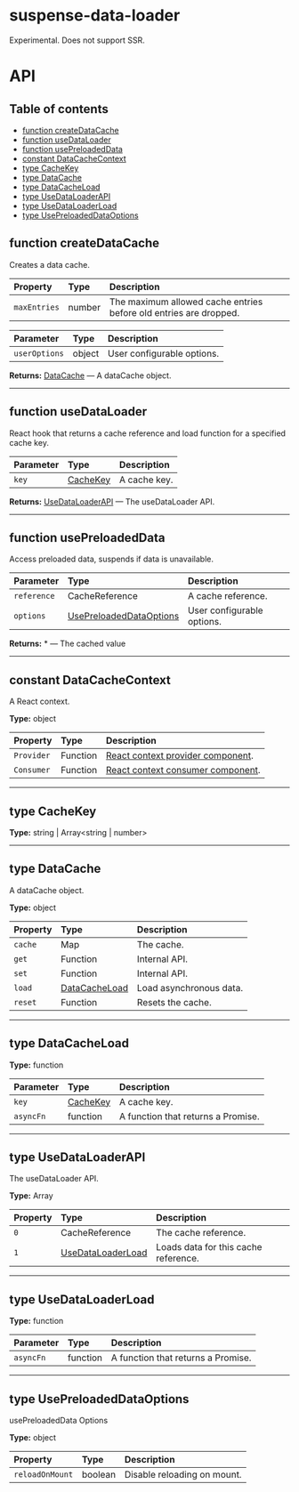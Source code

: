 # suspense-data-loader

Experimental. Does not support SSR.

# API

## Table of contents

- [function createDataCache](#function-createdatacache)
- [function useDataLoader](#function-usedataloader)
- [function usePreloadedData](#function-usepreloadeddata)
- [constant DataCacheContext](#constant-datacachecontext)
- [type CacheKey](#type-cachekey)
- [type DataCache](#type-datacache)
- [type DataCacheLoad](#type-datacacheload)
- [type UseDataLoaderAPI](#type-usedataloaderapi)
- [type UseDataLoaderLoad](#type-usedataloaderload)
- [type UsePreloadedDataOptions](#type-usepreloadeddataoptions)

## function createDataCache

Creates a data cache.

| Property     | Type   | Description                                                       |
| :----------- | :----- | :---------------------------------------------------------------- |
| `maxEntries` | number | The maximum allowed cache entries before old entries are dropped. |

| Parameter     | Type   | Description                |
| :------------ | :----- | :------------------------- |
| `userOptions` | object | User configurable options. |

**Returns:** [DataCache](#type-datacache) — A dataCache object.

* * *

## function useDataLoader

React hook that returns a cache reference and load function for a specified cache key.

| Parameter | Type                       | Description  |
| :-------- | :------------------------- | :----------- |
| `key`     | [CacheKey](#type-cachekey) | A cache key. |

**Returns:** [UseDataLoaderAPI](#type-usedataloaderapi) — The useDataLoader API.

* * *

## function usePreloadedData

Access preloaded data, suspends if data is unavailable.

| Parameter   | Type                                                     | Description                |
| :---------- | :------------------------------------------------------- | :------------------------- |
| `reference` | CacheReference                                           | A cache reference.         |
| `options`   | [UsePreloadedDataOptions](#type-usepreloadeddataoptions) | User configurable options. |

**Returns:** \* — The cached value

* * *

## constant DataCacheContext

A React context.

**Type:** object

| Property   | Type     | Description                                                                           |
| :--------- | :------- | :------------------------------------------------------------------------------------ |
| `Provider` | Function | [React context provider component](https://reactjs.org/docs/context#contextprovider). |
| `Consumer` | Function | [React context consumer component](https://reactjs.org/docs/context#contextconsumer). |

* * *

## type CacheKey

**Type:** string | Array&lt;string | number>

* * *

## type DataCache

A dataCache object.

**Type:** object

| Property | Type                                 | Description             |
| :------- | :----------------------------------- | :---------------------- |
| `cache`  | Map                                  | The cache.              |
| `get`    | Function                             | Internal API.           |
| `set`    | Function                             | Internal API.           |
| `load`   | [DataCacheLoad](#type-datacacheload) | Load asynchronous data. |
| `reset`  | Function                             | Resets the cache.       |

* * *

## type DataCacheLoad

**Type:** function

| Parameter | Type                       | Description                        |
| :-------- | :------------------------- | :--------------------------------- |
| `key`     | [CacheKey](#type-cachekey) | A cache key.                       |
| `asyncFn` | function                   | A function that returns a Promise. |

* * *

## type UseDataLoaderAPI

The useDataLoader API.

**Type:** Array

| Property | Type                                         | Description                          |
| :------- | :------------------------------------------- | :----------------------------------- |
| `0`      | CacheReference                               | The cache reference.                 |
| `1`      | [UseDataLoaderLoad](#type-usedataloaderload) | Loads data for this cache reference. |

* * *

## type UseDataLoaderLoad

**Type:** function

| Parameter | Type     | Description                        |
| :-------- | :------- | :--------------------------------- |
| `asyncFn` | function | A function that returns a Promise. |

* * *

## type UsePreloadedDataOptions

usePreloadedData Options

**Type:** object

| Property        | Type    | Description                 |
| :-------------- | :------ | :-------------------------- |
| `reloadOnMount` | boolean | Disable reloading on mount. |
